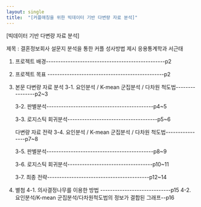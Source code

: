 ```yaml
---
layout: single
title:  "[커플매칭을 위한 빅데이터 기반 다변량 자료 분석]"
---
```


[빅데이터 기반 다변량 자료 분석]

제목 : 결혼정보회사 설문지 분석을 통한 커플 성사방법 제시 
응용통계학과
서근태



1. 프로젝트 배경-------------------------------------------------p2

2. 프로젝트 목표 ------------------------------------------------p2

3. 본문
	다변량 자료 분석
	3-1. 요인분석 / K-mean 군집분석 / 다차원 척도법----------------p2~3

	3-2. 판별분석--------------------------------------------p4~5
	
	3-3. 로지스틱 회귀분석-------------------------------------p5~6
		
	다변량 자료 전략
	3-4. 요인분석 / K-mean 군집분석 / 다차원 척도법----------------p7~8

	3-5. 판별분석--------------------------------------------p8~9

	3-6. 로지스틱 회귀분석-----------------------------------p10~11
	
	3-7. 최종 전략------------------------------------------p12~14
    
4. 별첨
	4-1. 의사결정나무를 이용한 방법 -----------------------------p15
	4-2. 요인분석/K-mean 군집분석/다차원척도법의 정보가 결합된 그래프--p16





